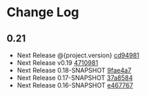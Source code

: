 # Change Log

## 0.21
* Next Release @{project.version} [cd94981](cd94981c8afb855696dab2d1a6a680e8533bad34)
* Next Release v0.19 [4710981](47109819747ee2f3c45cf632ac3f267feb0d7f09)
* Next Release 0.18-SNAPSHOT [9fae4a7](9fae4a70a8661dbe38ce9daba9f83188f236c1ca)
* Next Release 0.17-SNAPSHOT [37a8584](37a8584fb219c339b5f5091e7953ea8db3148bbf)
* Next Release 0.16-SNAPSHOT [e467767](e467767fdb71dbd7955900a12c04c2bae0b4a500)

